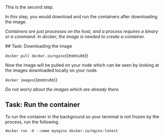 This is the second step.

In this step, you would download and run the containers after downloading the image.

_Containers are just processes on the host, and a process requires a binary or a command. In docker, the image is needed to create a container._  

## Task: Downloading the image


`docker pull docker.io/nginx`{{execute}}


Now the image will be pulled on your node which can be seen by looking at the images downloaded locally on your node.

`docker images`{{execute}} 

_Do not worry about the images which are already there._

## Task: Run the container

To run the container in the background so your terminal is not frozen by the process, run the following.

`docker run -d --name mynginx docker.io/nginx:latest`



